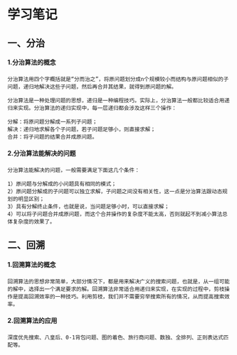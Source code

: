 # 学习笔记

## 一、分治

#### 1.分治算法的概念
    分治算法用四个字概括就是“分而治之”，将原问题划分成n个规模较小而结构与原问题相似的子问题，递归地解决这些子问题，然后再合并其结果，就得到原问题的解。

    分治算法是一种处理问题的思想，递归是一种编程技巧。实际上，分治算法一般都比较适合用递归来实现。分治算法的递归实现中，每一层递归都会涉及这样三个操作：
    
    分解：将原问题分解成一系列子问题；
    解决：递归地求解各个子问题，若子问题足够小，则直接求解；
    合并：将子问题的结果合并成原问题。

#### 2.分治算法能解决的问题
    分治算法能解决的问题，一般需要满足下面这几个条件：
    
    1）原问题与分解成的小问题具有相同的模式；
    2）原问题分解成的子问题可以独立求解，子问题之间没有相关性，这一点是分治算法跟动态规划的明显区别；
    3）具有分解终止条件，也就是说，当问题足够小时，可以直接求解；
    4）可以将子问题合并成原问题，而这个合并操作的复杂度不能太高，否则就起不到减小算法总体复杂度的效果了。

## 二、回溯

#### 1.回溯算法的概念
    回溯算法的思想非常简单，大部分情况下，都是用来解决广义的搜索问题，也就是，从一组可能的解中，选择出一个满足要求的解。回溯算法非常适合用递归来实现，在实现的过程中，剪枝操作是提高回溯效率的一种技巧。利用剪枝，我们并不需要穷举搜索所有的情况，从而提高搜索效率。

#### 2.回溯算法的应用
    深度优先搜索、八皇后、0-1背包问题、图的着色、旅行商问题、数独、全排列、正则表达式匹配等。
